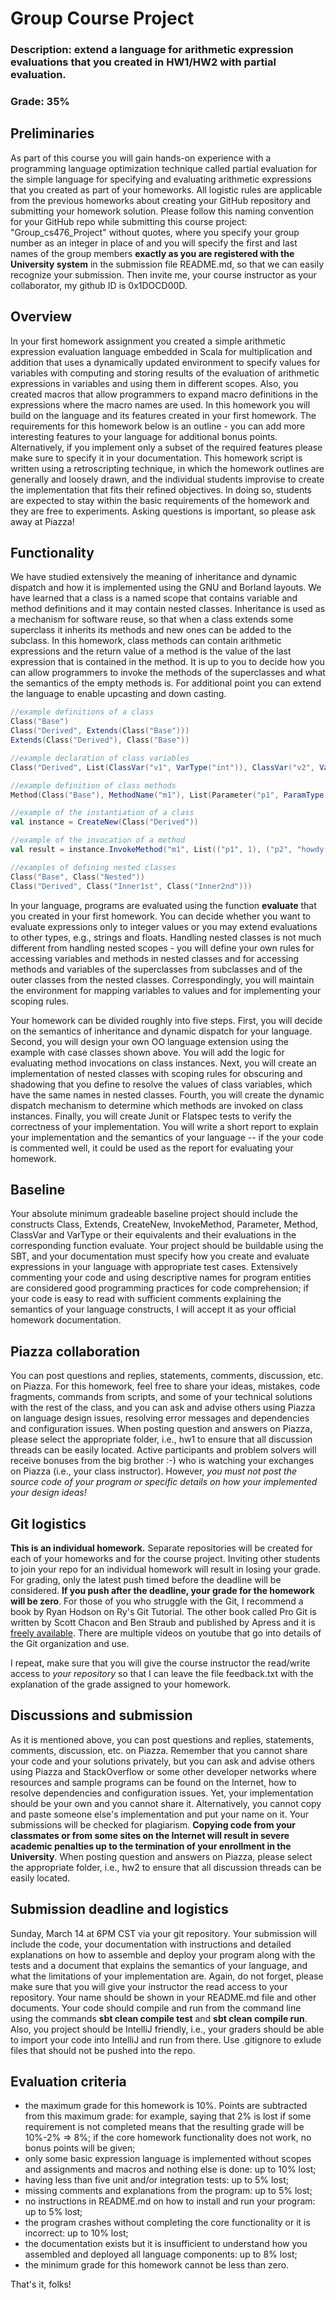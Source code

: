 # Group Course Project
### Description: extend a language for arithmetic expression evaluations that you created in HW1/HW2 with partial evaluation.
### Grade: 35%

## Preliminaries
As part of this course you will gain hands-on experience with a programming language optimization technique called partial evaluation for the simple language for specifying and evaluating arithmetic expressions that you created as part of your homeworks. All logistic rules are applicable from the previous homeworks about creating your GitHub repository and submitting your homework solution. Please follow this naming convention for your GitHub repo while submitting this course project: "Group<Number>_cs476_Project" without quotes, where you specify your group number as an integer in place of <Number> and you will specify the first and last names of the group members **exactly as you are registered with the University system** in the submission file README.md, so that we can easily recognize your submission. Then invite me, your course instructor as your collaborator, my github ID is 0x1DOCD00D. 

## Overview
In your first homework assignment you created a simple arithmetic expression evaluation language embedded in Scala for multiplication and addition that uses a dynamically updated environment to specify values for variables with computing and storing results of the evaluation of arithmetic expressions in variables and using them in different scopes. Also, you created macros that allow programmers to expand macro definitions in the expressions where the macro names are used. In this homework you will build on the language and its features created in your first homework. The requirements for this homework below is an outline - you can add more interesting features to your language for additional bonus points. Alternatively, if you implement only a subset of the required features please make sure to specify it in your documentation. This homework script is written using a retroscripting technique, in which the homework outlines are generally and loosely drawn, and the individual students improvise to create the implementation that fits their refined objectives. In doing so, students are expected to stay within the basic requirements of the homework and they are free to experiments. Asking questions is important, so please ask away at Piazza!

## Functionality
We have studied extensively the meaning of inheritance and dynamic dispatch and how it is implemented using the GNU and Borland layouts. We have learned that a class is a named scope that contains variable and method definitions and it may contain nested classes. Inheritance is used as a mechanism for software reuse, so that when a class extends some superclass it inherits its methods and new ones can be added to the subclass. In this homework, class methods can contain arithmetic expressions and the return value of a method is the value of the last expression that is contained in the method. It is up to you to decide how you can allow programmers to invoke the methods of the superclasses and what the semantics of the empty methods is. For additional point you can extend the language to enable upcasting and down casting.

```scala
//example definitions of a class
Class("Base")
Class("Derived", Extends(Class("Base")))
Extends(Class("Derived"), Class("Base"))

//example declaration of class variables
Class("Derived", List(ClassVar("v1", VarType("int")), ClassVar("v2", VarType("string")))

//example definition of class methods
Method(Class("Base"), MethodName("m1"), List(Parameter("p1", ParamType("int")), Parameter("p2", ParamType("string"))), List(Assign(Variable("somevar"), Add(Variable("var"), Macro("someName"))), Let(Assign(Variable("var2"), Add(Variable("var"), Macro("someName")))) In Add(Variable("var2"), Value(1)))) 

//example of the instantiation of a class
val instance = CreateNew(Class("Derived"))

//example of the invocation of a method
val result = instance.InvokeMethod("m1", List(("p1", 1), ("p2", "howdy!"))

//examples of defining nested classes
Class("Base", Class("Nested"))
Class("Derived", Class("Inner1st", Class("Inner2nd")))

```
In your language, programs are evaluated using the function **evaluate** that you created in your first homework. You can decide whether you want to evaluate expressions only to integer values or you may extend evaluations to other types, e.g., strings and floats. Handling nested classes is not much different from handling nested scopes - you will define your own rules for accessing variables and methods in nested classes and for accessing methods and variables of the superclasses from subclasses and of the outer classes from the nested classes. Correspondingly, you will maintain the environment for mapping variables to values and for implementing your scoping rules. 

Your homework can be divided roughly into five steps. First, you will decide on the semantics of inheritance and dynamic dispatch for your language. Second, you will design your own OO language extension using the example with case classes shown above. You will add the logic for evaluating method invocations on class instances. Next, you will create an implementation of nested classes with scoping rules for obscuring and shadowing that you define to resolve the values of class variables, which have the same names in nested classes. Fourth, you will create the dynamic dispatch mechanism to determine which methods are invoked on class instances. Finally, you will create Junit or Flatspec tests to verify the correctness of your implementation. You will write a short report to explain your implementation and the semantics of your language -- if the your code is commented well, it could be used as the report for evaluating your homework. 

## Baseline
Your absolute minimum gradeable baseline project should include the constructs Class, Extends, CreateNew, InvokeMethod, Parameter, Method, ClassVar and VarType or their equivalents and their evaluations in the corresponding function evaluate. Your project should be buildable using the SBT, and your documentation must specify how you create and evaluate expressions in your language with appropriate test cases. Extensively commenting your code and using descriptive names for program entities are considered good programming practices for code comprehension; if your code is easy to read with sufficient comments explaining the semantics of your language constructs, I will accept it as your official homework documentation.

## Piazza collaboration
You can post questions and replies, statements, comments, discussion, etc. on Piazza. For this homework, feel free to share your ideas, mistakes, code fragments, commands from scripts, and some of your technical solutions with the rest of the class, and you can ask and advise others using Piazza on language design issues, resolving error messages and dependencies and configuration issues. When posting question and answers on Piazza, please select the appropriate folder, i.e., hw1 to ensure that all discussion threads can be easily located. Active participants and problem solvers will receive bonuses from the big brother :-) who is watching your exchanges on Piazza (i.e., your class instructor). However, *you must not post the source code of your program or specific details on how your implemented your design ideas!*

## Git logistics
**This is an individual homework.** Separate repositories will be created for each of your homeworks and for the course project. Inviting other students to join your repo for an individual homework will result in losing your grade. For grading, only the latest push timed before the deadline will be considered. **If you push after the deadline, your grade for the homework will be zero**. For those of you who struggle with the Git, I recommend a book by Ryan Hodson on Ry's Git Tutorial. The other book called Pro Git is written by Scott Chacon and Ben Straub and published by Apress and it is [freely available](https://git-scm.com/book/en/v2/). There are multiple videos on youtube that go into details of the Git organization and use.

I repeat, make sure that you will give the course instructor the read/write access to *your repository* so that I can leave the file feedback.txt with the explanation of the grade assigned to your homework.

## Discussions and submission
As it is mentioned above, you can post questions and replies, statements, comments, discussion, etc. on Piazza. Remember that you cannot share your code and your solutions privately, but you can ask and advise others using Piazza and StackOverflow or some other developer networks where resources and sample programs can be found on the Internet, how to resolve dependencies and configuration issues. Yet, your implementation should be your own and you cannot share it. Alternatively, you cannot copy and paste someone else's implementation and put your name on it. Your submissions will be checked for plagiarism. **Copying code from your classmates or from some sites on the Internet will result in severe academic penalties up to the termination of your enrollment in the University**. When posting question and answers on Piazza, please select the appropriate folder, i.e., hw2 to ensure that all discussion threads can be easily located.


## Submission deadline and logistics
Sunday, March 14 at 6PM CST via your git repository. Your submission will include the code, your documentation with instructions and detailed explanations on how to assemble and deploy your program along with the tests and a document that explains the semantics of your language, and what the limitations of your implementation are. Again, do not forget, please make sure that you will give your instructor the read access to your repository. Your name should be shown in your README.md file and other documents. Your code should compile and run from the command line using the commands **sbt clean compile test** and **sbt clean compile run**. Also, you project should be IntelliJ friendly, i.e., your graders should be able to import your code into IntelliJ and run from there. Use .gitignore to exlude files that should not be pushed into the repo.


## Evaluation criteria
- the maximum grade for this homework is 10%. Points are subtracted from this maximum grade: for example, saying that 2% is lost if some requirement is not completed means that the resulting grade will be 10%-2% => 8%; if the core homework functionality does not work, no bonus points will be given;
- only some basic expression language is implemented without scopes and assignments and macros and nothing else is done: up to 10% lost;
- having less than five unit and/or integration tests: up to 5% lost;
- missing comments and explanations from the program: up to 5% lost;
- no instructions in README.md on how to install and run your program: up to 5% lost;
- the program crashes without completing the core functionality or it is incorrect: up to 10% lost;
- the documentation exists but it is insufficient to understand how you assembled and deployed all language components: up to 8% lost;
- the minimum grade for this homework cannot be less than zero.

That's it, folks!
